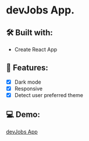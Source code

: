 # devJobs App.

## 🛠 Built with:
- Create React App

## 🚀 Features:

- [x] Dark mode
- [x] Responsive
- [x] Detect user preferred theme  

## 💻 Demo:

<a href="https://nathortega.github.io/dev-jobs-app/" target="_blank">devJobs App</a>
